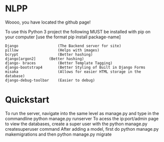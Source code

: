 # NLPP
Woooo, you have located the github page!

To use this Python 3 project the following MUST be installed with pip on your computer 
[use the format pip install package-name]

  	Django                  (The Backend server for site)
  	pillow                  (Helps with images)
	bcrypt                  (Better hashing)
	django[argon2]		(Better hashing)
	django- braces          (Better Template Tagging)
	django-bootstrap4       (Better Styling of Built in Django Forms
 	misaka                  (Allows for easier HTML storage in the database)
	django-debug-toolbar    (Easier to debug)
	
 # Quickstart
 To run the server, navigate into the same level as manage.py and type in the commandline python manage.py runserver
 To acess the ip:port/admin page to view the databases, create a super user with the python manage.py createsuperuser command
 After adding a model, first do python manage.py makemigrations and then python manage.py migrate
 
